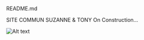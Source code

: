 README.md

SITE COMMUN SUZANNE & TONY
On Construction...


![Alt text](https://github.com/amercat/wineshoop/assets/63916873/9866866f-0365-406e-a71d-f52ee881b258)

